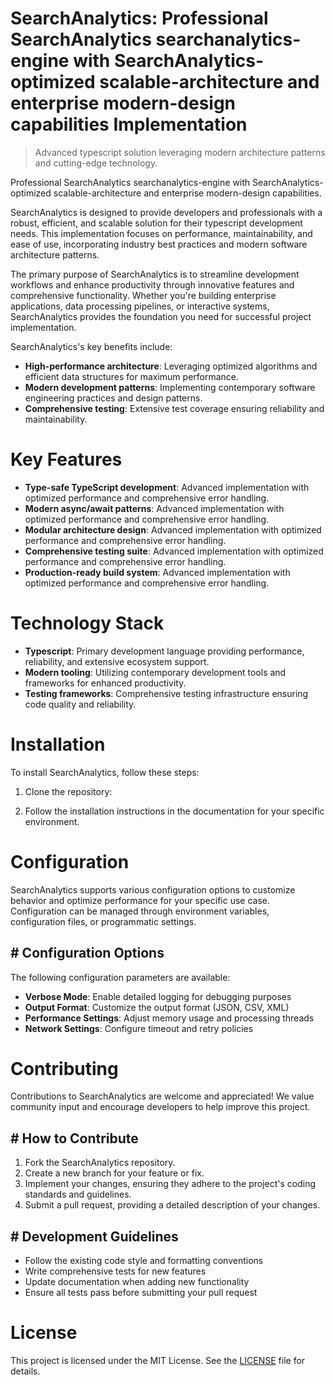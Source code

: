 <!-- fallback_SearchAnalytics_20250824103720_27452 -->

# SearchAnalytics: Professional SearchAnalytics searchanalytics-engine with SearchAnalytics-optimized scalable-architecture and enterprise modern-design capabilities Implementation
> Advanced typescript solution leveraging modern architecture patterns and cutting-edge technology.

Professional SearchAnalytics searchanalytics-engine with SearchAnalytics-optimized scalable-architecture and enterprise modern-design capabilities.

SearchAnalytics is designed to provide developers and professionals with a robust, efficient, and scalable solution for their typescript development needs. This implementation focuses on performance, maintainability, and ease of use, incorporating industry best practices and modern software architecture patterns.

The primary purpose of SearchAnalytics is to streamline development workflows and enhance productivity through innovative features and comprehensive functionality. Whether you're building enterprise applications, data processing pipelines, or interactive systems, SearchAnalytics provides the foundation you need for successful project implementation.

SearchAnalytics's key benefits include:

* **High-performance architecture**: Leveraging optimized algorithms and efficient data structures for maximum performance.
* **Modern development patterns**: Implementing contemporary software engineering practices and design patterns.
* **Comprehensive testing**: Extensive test coverage ensuring reliability and maintainability.

# Key Features

* **Type-safe TypeScript development**: Advanced implementation with optimized performance and comprehensive error handling.
* **Modern async/await patterns**: Advanced implementation with optimized performance and comprehensive error handling.
* **Modular architecture design**: Advanced implementation with optimized performance and comprehensive error handling.
* **Comprehensive testing suite**: Advanced implementation with optimized performance and comprehensive error handling.
* **Production-ready build system**: Advanced implementation with optimized performance and comprehensive error handling.

# Technology Stack

* **Typescript**: Primary development language providing performance, reliability, and extensive ecosystem support.
* **Modern tooling**: Utilizing contemporary development tools and frameworks for enhanced productivity.
* **Testing frameworks**: Comprehensive testing infrastructure ensuring code quality and reliability.

# Installation

To install SearchAnalytics, follow these steps:

1. Clone the repository:


2. Follow the installation instructions in the documentation for your specific environment.

# Configuration

SearchAnalytics supports various configuration options to customize behavior and optimize performance for your specific use case. Configuration can be managed through environment variables, configuration files, or programmatic settings.

## # Configuration Options

The following configuration parameters are available:

* **Verbose Mode**: Enable detailed logging for debugging purposes
* **Output Format**: Customize the output format (JSON, CSV, XML)
* **Performance Settings**: Adjust memory usage and processing threads
* **Network Settings**: Configure timeout and retry policies

# Contributing

Contributions to SearchAnalytics are welcome and appreciated! We value community input and encourage developers to help improve this project.

## # How to Contribute

1. Fork the SearchAnalytics repository.
2. Create a new branch for your feature or fix.
3. Implement your changes, ensuring they adhere to the project's coding standards and guidelines.
4. Submit a pull request, providing a detailed description of your changes.

## # Development Guidelines

* Follow the existing code style and formatting conventions
* Write comprehensive tests for new features
* Update documentation when adding new functionality
* Ensure all tests pass before submitting your pull request

# License

This project is licensed under the MIT License. See the [LICENSE](https://github.com/Jennifercruz23/SearchAnalytics/blob/main/LICENSE) file for details.
